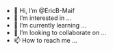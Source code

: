 - 👋 Hi, I’m @EricB-Maif
- 👀 I’m interested in ...
- 🌱 I’m currently learning ...
- 💞️ I’m looking to collaborate on ...
- 📫 How to reach me ...

<!---
EricB-Maif/EricB-Maif is a ✨ special ✨ repository because its `README.md` (this file) appears on your GitHub profile.
You can click the Preview link to take a look at your changes.
--->
